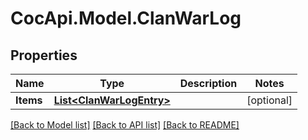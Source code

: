 # CocApi.Model.ClanWarLog
## Properties

Name | Type | Description | Notes
------------ | ------------- | ------------- | -------------
**Items** | [**List&lt;ClanWarLogEntry&gt;**](ClanWarLogEntry.md) |  | [optional] 

[[Back to Model list]](../README.md#documentation-for-models) [[Back to API list]](../README.md#documentation-for-api-endpoints) [[Back to README]](../README.md)

